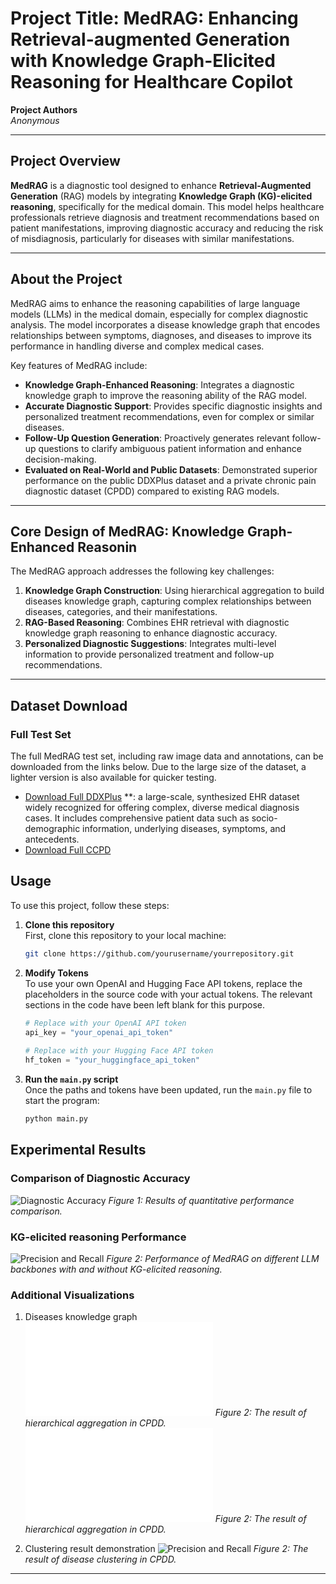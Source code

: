# Project Title: MedRAG: Enhancing Retrieval-augmented Generation with Knowledge Graph-Elicited Reasoning for Healthcare Copilot

**Project Authors**  
*Anonymous*

---

## Project Overview
**MedRAG** is a diagnostic tool designed to enhance **Retrieval-Augmented Generation** (RAG) models by integrating **Knowledge Graph (KG)-elicited reasoning**, specifically for the medical domain. This model helps healthcare professionals retrieve diagnosis and treatment recommendations based on patient manifestations, improving diagnostic accuracy and reducing the risk of misdiagnosis, particularly for diseases with similar manifestations.

---

## About the Project

MedRAG aims to enhance the reasoning capabilities of large language models (LLMs) in the medical domain, especially for complex diagnostic analysis. The model incorporates a disease knowledge graph that encodes relationships between symptoms, diagnoses, and diseases to improve its performance in handling diverse and complex medical cases.

Key features of MedRAG include:

- **Knowledge Graph-Enhanced Reasoning**: Integrates a diagnostic knowledge graph to improve the reasoning ability of the RAG model.
- **Accurate  Diagnostic Support**: Provides specific diagnostic insights and personalized treatment recommendations, even for complex or similar diseases.
- **Follow-Up Question Generation**: Proactively generates relevant follow-up questions to clarify ambiguous patient information and enhance decision-making.
- **Evaluated on Real-World and Public Datasets**: Demonstrated superior performance on the public DDXPlus dataset and a private chronic pain diagnostic dataset (CPDD) compared to existing RAG models.


---

## Core Design of MedRAG: Knowledge Graph-Enhanced Reasonin

The MedRAG approach addresses the following key challenges:

1. **Knowledge Graph Construction**: Using hierarchical aggregation to build diseases knowledge graph, capturing complex relationships between diseases, categories, and their manifestations.
2. **RAG-Based Reasoning**: Combines EHR retrieval with diagnostic knowledge graph reasoning to enhance diagnostic accuracy.
3. **Personalized Diagnostic Suggestions**: Integrates multi-level information to provide personalized treatment and follow-up recommendations.

---

## Dataset Download

### Full Test Set

The full MedRAG test set, including raw image data and annotations, can be downloaded from the links below. Due to the large size of the dataset, a lighter version is also available for quicker testing.

- [Download Full DDXPlus](https://figshare.com/articles/dataset/DDXPlus_Dataset_English_/22687585) **: a large-scale, synthesized EHR dataset widely recognized for offering complex, diverse medical diagnosis cases. It includes comprehensive patient data such as socio-demographic information, underlying diseases, symptoms, and antecedents.
- [Download Full CCPD](#https://github.com/username00-c/MedRAG/)

## Usage

To use this project, follow these steps:

1. **Clone this repository**  
   First, clone this repository to your local machine:

   ```bash
   git clone https://github.com/yourusername/yourrepository.git
2. **Modify Tokens**  
   To use your own OpenAI and Hugging Face API tokens, replace the placeholders in the source code with your actual tokens. The relevant sections in the code have been left blank for this purpose.
   
   ```python
   # Replace with your OpenAI API token
   api_key = "your_openai_api_token"   
  
   # Replace with your Hugging Face API token
   hf_token = "your_huggingface_api_token"
4. **Run the `main.py` script**  
   Once the paths and tokens have been updated, run the `main.py` file to start the program:
   
   ```python
   python main.py

## Experimental Results
### Comparison of Diagnostic Accuracy

![Diagnostic Accuracy](./images/comparison.png)
*Figure 1: Results of quantitative performance comparison.*

### KG-elicited reasoning Performance

![Precision and Recall](./images/backbones.png)
*Figure 2: Performance of MedRAG on different LLM backbones with and without KG-elicited reasoning.*


### Additional Visualizations
1. Diseases knowledge graph
![Precision and Recall](./images/CPDDKG.pdf)
*Figure 2: The result of hierarchical aggregation in CPDD.*
![Precision and Recall](./images/DDXPlus.pdf)
*Figure 2: The result of hierarchical aggregation in CPDD.*

2. Clustering result demonstration
![Precision and Recall](./images/clustering.png)
*Figure 2: The result of disease clustering in CPDD.*
---


